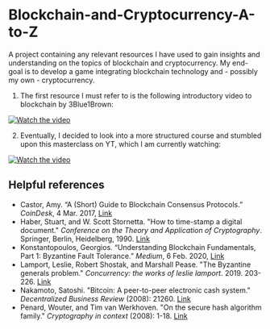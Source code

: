# Blockchain-and-Cryptocurrency-A-to-Z
A project containing any relevant resources I have used to gain insights and understanding on the topics of blockchain and cryptocurrency. My end-goal is to develop a game integrating blockchain technology and - possibly my own - cryptocurrency.

1. The first resource I must refer to is the following introductory video to blockchain by 3Blue1Brown:

[![Watch the video](https://img.youtube.com/vi/bBC-nXj3Ng4/0.jpg)](https://youtu.be/bBC-nXj3Ng4)

2. Eventually, I decided to look into a more structured course and stumbled upon this masterclass on YT, which I am currently watching:

[![Watch the video](https://img.youtube.com/vi/dn1QsirJ8gk/0.jpg)](https://youtu.be/dn1QsirJ8gk)

## Helpful references
- Castor, Amy. “A (Short) Guide to Blockchain Consensus Protocols.” _CoinDesk_, 4 Mar. 2017, [Link](www.coindesk.com/markets/2017/03/04/a-short-guide-to-blockchain-consensus-protocols)
- Haber, Stuart, and W. Scott Stornetta. "How to time-stamp a digital document." _Conference on the Theory and Application of Cryptography_. Springer, Berlin, Heidelberg, 1990. [Link](https://link.springer.com/content/pdf/10.1007/BF00196791.pdf)
- Konstantopoulos, Georgios. “Understanding Blockchain Fundamentals, Part 1: Byzantine Fault Tolerance.” _Medium_, 6 Feb. 2020, [Link](medium.com/loom-network/understanding-blockchain-fundamentals-part-1-byzantine-fault-tolerance-245f46fe8419)
- Lamport, Leslie, Robert Shostak, and Marshall Pease. "The Byzantine generals problem." _Concurrency: the works of leslie lamport_. 2019. 203-226. [Link](https://lamport.azurewebsites.net/pubs/byz.pdf)
- Nakamoto, Satoshi. "Bitcoin: A peer-to-peer electronic cash system." _Decentralized Business Review_ (2008): 21260. [Link](https://bitcoin.org/bitcoin.pdf)
- Penard, Wouter, and Tim van Werkhoven. "On the secure hash algorithm family." _Cryptography in context_ (2008): 1-18. [Link](https://blog.infocruncher.com/resources/ethereum-whitepaper-annotated/On%20the%20Secure%20Hash%20Algorithm%20family%20(2008).pdf)
